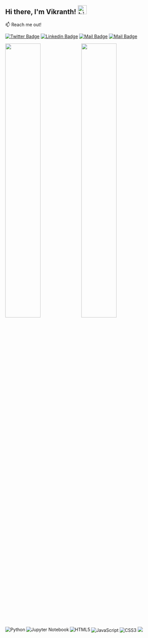 ## Hi there, I'm Vikranth! <img src="https://user-images.githubusercontent.com/1303154/88677602-1635ba80-d120-11ea-84d8-d263ba5fc3c0.gif" width="28px" height="28px" alt="hi"/>

:mailbox: Reach me out!

[![Twitter Badge](https://img.shields.io/badge/-@VikranthBandaru-1ca0f1?style=flat&labelColor=1ca0f1&logo=twitter&logoColor=white&link=https://twitter.com/BandaruVikranth)](https://twitter.com/BandaruVikranth) 
[![Linkedin Badge](https://img.shields.io/badge/-vikranthbandaru-0e76a8?style=flat&labelColor=0e76a8&logo=linkedin&logoColor=white)](https://www.linkedin.com/in/vikranth-bandaru-b55b8118b/) [![Mail Badge](https://img.shields.io/badge/-@vikranthbandaru-e84393?style=flat&labelColor=e84393&logo=instagram&logoColor=white)](https://instagram.com/vikranthbandaru) [![Mail Badge](https://img.shields.io/badge/-bandaruvikranth-c0392b?style=flat&labelColor=c0392b&logo=gmail&logoColor=white)](mailto:bandaruvikranth@gmail.com)


<!--
**vikranthbandaru/vikranthbandaru** is a ✨ _special_ ✨ repository because its `README.md` (this file) appears on your GitHub profile.

Here are some ideas to get you started:

- 🔭 I’m currently working on ...
- 🌱 I’m currently learning ...
- 👯 I’m looking to collaborate on ...
- 🤔 I’m looking for help with ...
- 💬 Ask me about ...
- 📫 How to reach me: ...
- 😄 Pronouns: ...
- ⚡ Fun fact: ...
-->
<img align="left" width="47%" src="https://github-readme-stats.vercel.app/api?username=vikranthbandaru&&show_icons=true&title_color=ffffff&icon_color=bb2acf&text_color=daf7dc&bg_color=151515" />
<img align="left" width="47%" src="https://github-readme-stats.vercel.app/api/top-langs/?username=vikranthbandaru&layout=compact" />
<img align="left" alt="Python" src="https://img.shields.io/badge/python-3670A0?style=for-the-badge&logo=python&logoColor=ffdd54"/>
<img align="left" alt="Jupyter Notebook" src="https://img.shields.io/badge/jupyter-%23FA0F00.svg?style=for-the-badge&logo=jupyter&logoColor=white"/>
<img alt="JavaScript" src="https://img.shields.io/badge/javascript-%23323330.svg?style=for-the-badge&logo=javascript&logoColor=%23F7DF1E"/>
<img align="left" alt="HTML5" src="https://img.shields.io/badge/html5-%23E34F26.svg?style=for-the-badge&logo=html5&logoColor=white"/>
<img alt="CSS3" src="https://img.shields.io/badge/css3-%231572B6.svg?style=for-the-badge&logo=css3&logoColor=white"/>
<img src="https://visitor-badge.glitch.me/badge?page_id=vikranthbandaru.vikranthbandaru"/>
